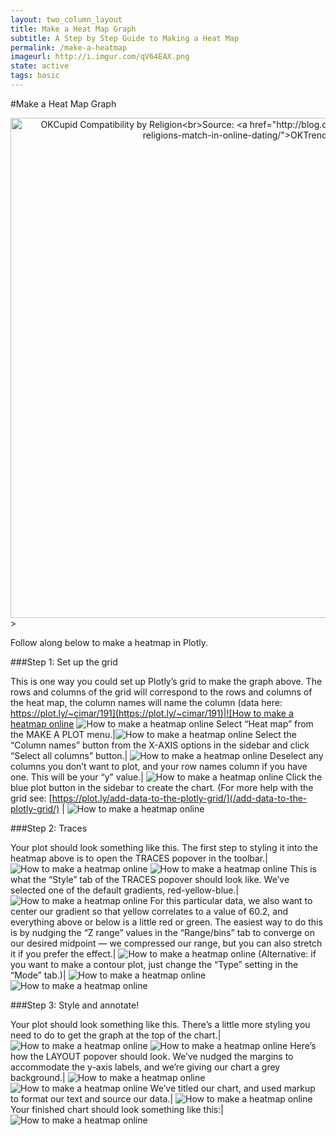 ```yaml
---
layout: two_column_layout
title: Make a Heat Map Graph
subtitle: A Step by Step Guide to Making a Heat Map
permalink: /make-a-heatmap
imageurl: http://i.imgur.com/qV64EAX.png
state: active
tags: basic
---
```


#Make a Heat Map Graph

<div>
    <a href="https://plot.ly/~cimar/200/" target="_blank" title="OKCupid Compatibility by Religion&lt;br&gt;Source: &lt;a href=&quot;http://blog.okcupid.com/index.php/how-races-and-religions-match-in-online-dating/&quot;&gt;OKTrends, 2009&lt;/a&gt;" style="display: block; text-align: center;"><img src="https://plot.ly/~cimar/200.png" alt="OKCupid Compatibility by Religion&lt;br&gt;Source: &lt;a href=&quot;http://blog.okcupid.com/index.php/how-races-and-religions-match-in-online-dating/&quot;&gt;OKTrends, 2009&lt;/a&gt;" style="max-width: 100%;width: 800px;"  width="800" onerror="this.onerror=null;this.src='https://plot.ly/404.png';" /></a>
    <script data-plotly="cimar:200" src="https://plot.ly/embed.js" async></script>
</div>
>


Follow along below to make a heatmap in Plotly.

###Step 1: Set up the grid

This is one way you could set up Plotly’s grid to make the graph above. The rows and columns of the grid will correspond to the rows and columns of the heat map, the column names will name the column (data here: [https://plot.ly/~cimar/191](https://plot.ly/~cimar/191)|![How to make a heatmap online](https://plot.ly/static/learn/images/web_app_tutorials/how-to-make-a-heatmap-online/image05.png) ![How to make a heatmap online](https://plot.ly/static/learn/images/web_app_tutorials/how-to-make-a-heatmap-online/image05.png)
Select “Heat map” from the MAKE A PLOT menu.|![How to make a heatmap online](https://plot.ly/static/learn/images/web_app_tutorials/how-to-make-a-heatmap-online/image06.png)
Select the “Column names” button from the X-AXIS options in the sidebar and click “Select all columns” button.| ![How to make a heatmap online](https://plot.ly/static/learn/images/web_app_tutorials/how-to-make-a-heatmap-online/image10.png)
Deselect any columns you don’t want to plot, and your row names column if you have one. This will be your “y” value.| ![How to make a heatmap online](https://plot.ly/static/learn/images/web_app_tutorials/how-to-make-a-heatmap-online/image02.png)
Click the blue plot button in the sidebar to create the chart.  (For more help with the grid see: [https://plot.ly/add-data-to-the-plotly-grid/](/add-data-to-the-plotly-grid/) | ![How to make a heatmap online](https://plot.ly/static/learn/images/web_app_tutorials/how-to-make-a-heatmap-online/image07.png)

###Step 2: Traces

Your plot should look something like this.  The first step to styling it into the heatmap above is to open the TRACES popover in the toolbar.| ![How to make a heatmap online](https://plot.ly/static/learn/images/web_app_tutorials/how-to-make-a-heatmap-online/image00.png) ![How to make a heatmap online](https://plot.ly/static/learn/images/web_app_tutorials/how-to-make-a-heatmap-online/image12.png)
This is what the “Style” tab of the TRACES popover should look like. We’ve selected one of the default gradients, red-yellow-blue.| ![How to make a heatmap online](https://plot.ly/static/learn/images/web_app_tutorials/how-to-make-a-heatmap-online/image14.png)
For this particular data, we also want to center our gradient so that yellow correlates to a value of 60.2, and everything above or below is a little red or green. The easiest way to do this is by nudging the “Z range” values in the “Range/bins” tab to converge on our desired midpoint  &#8212; we compressed our range, but you can also stretch it if you prefer the effect.| ![How to make a heatmap online](https://plot.ly/static/learn/images/web_app_tutorials/how-to-make-a-heatmap-online/image03.png)
(Alternative: if you want to make a contour plot, just change the “Type” setting in the “Mode” tab.)| ![How to make a heatmap online](https://plot.ly/static/learn/images/web_app_tutorials/how-to-make-a-heatmap-online/image13.png) ![How to make a heatmap online](https://plot.ly/static/learn/images/web_app_tutorials/how-to-make-a-heatmap-online/image01.png)

###Step 3: Style and annotate!

Your plot should look something like this.  There’s a little more styling you need to do to get the graph at the top of the chart.| ![How to make a heatmap online](https://plot.ly/static/learn/images/web_app_tutorials/how-to-make-a-heatmap-online/image16.png) ![How to make a heatmap online](https://plot.ly/static/learn/images/web_app_tutorials/how-to-make-a-heatmap-online/image12.png)
Here’s how the LAYOUT popover should look. We’ve nudged the margins to accommodate the y-axis labels, and we’re giving our chart a grey background.| ![How to make a heatmap online](https://plot.ly/static/learn/images/web_app_tutorials/how-to-make-a-heatmap-online/image11.png) ![How to make a heatmap online](https://plot.ly/static/learn/images/web_app_tutorials/how-to-make-a-heatmap-online/image04.png)
We’ve titled our chart, and used markup to format our text and source our data.| ![How to make a heatmap online](https://plot.ly/static/learn/images/web_app_tutorials/how-to-make-a-heatmap-online/image09.png)
Your finished chart should look something like this:| ![How to make a heatmap online](https://plot.ly/static/learn/images/web_app_tutorials/how-to-make-a-heatmap-online/image15.png)
